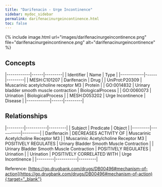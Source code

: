 ```yaml
---
title: "Darifenacin - Urge Incontinence"
sidebar: mydoc_sidebar
permalink: darifenacinurgeincontinence.html
toc: false 
---
```


{% include image.html url="images/darifenacinurgeincontinence.png" file="darifenacinurgeincontinence.png" alt="darifenacinurgeincontinence" %}

## Concepts

|------------|------|---------|
| Identifier | Name | Type    |
|------------|------|---------|
| MESH:C101207 | Darifenacin | Drug |
| UniProt:P20309 | Muscarinic acetylcholine receptor M3 | Protein |
| GO:0014832 | Urinary bladder smooth muscle contraction | BiologicalProcess |
| GO:0060073 | Urination | BiologicalProcess |
| MESH:D053202 | Urge Incontinence | Disease |
|------------|------|---------|

## Relationships

|---------|-----------|---------|
| Subject | Predicate | Object  |
|---------|-----------|---------|
| Darifenacin | DECREASES ACTIVITY OF | Muscarinic Acetylcholine Receptor M3 |
| Muscarinic Acetylcholine Receptor M3 | POSITIVELY REGULATES | Urinary Bladder Smooth Muscle Contraction |
| Urinary Bladder Smooth Muscle Contraction | POSITIVELY REGULATES | Urination |
| Urination | POSITIVELY CORRELATED WITH | Urge Incontinence |
|---------|-----------|---------|

Reference: [https://go.drugbank.com/drugs/DB00496#mechanism-of-action](https://go.drugbank.com/drugs/DB00496#mechanism-of-action){:target="_blank"}